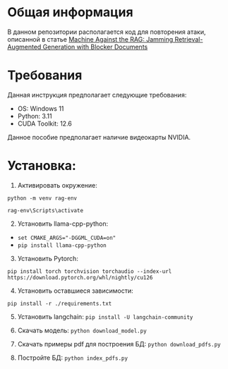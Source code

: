 # Общая информация
В данном репозитории располагается код для повторения атаки, описанной в статье [Machine Against the RAG: Jamming Retrieval-Augmented Generation with Blocker Documents](https://arxiv.org/abs/2406.05870)

# Требования
Данная инструкция предполагает следующие требования:
- OS: Windows 11
- Python: 3.11
- CUDA Toolkit: 12.6

Данное пособие предполагает наличие видеокарты NVIDIA.

# Установка:
1. Активировать окружение:

``python -m venv rag-env``

``rag-env\Scripts\activate``

2. Установить llama-cpp-python:

- ``set CMAKE_ARGS="-DGGML_CUDA=on"``
- ``pip install llama-cpp-python``

3. Установить Pytorch:

``pip install torch torchvision torchaudio --index-url https://download.pytorch.org/whl/nightly/cu126``

4. Установить оставшиеся зависимости:

``pip install -r ./requirements.txt``

5. Установить langchain: ``pip install -U langchain-community``

5. Скачать модель: ``python download_model.py``

6. Скачать примеры pdf для построения БД: ``python download_pdfs.py``

7. Постройте БД: ``python index_pdfs.py``
